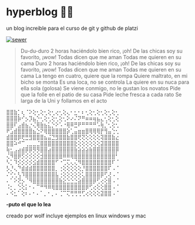 # hyperblog 💚💚
un blog increible para el curso de git y github de platzi

[![sewer](https://i.imgur.com/y3Vq9uq.jpeg "sewer")](https://i.imgur.com/y3Vq9uq.jpeg "sewer")

>Du-du-duro 2 horas haciéndolo bien rico, ¡oh!
De las chicas soy su favorito, ¡wow!
Todas dicen que me aman
Todas me quieren en su cama
Duro 2 horas haciéndolo bien rico, ¡oh!
De las chicas soy su favorito, ¡wow!
Todas dicen que me aman
Todas me quieren en su cama
La tengo en cuatro, quiere que la rompa
Quiere maltrato, en mi bicho se monta
Es una loca, no se controla
La quiere en su nuca para ella sola (golosa)
Se viene conmigo, no le gustan los novatos
Pide que la folle en el patio de su casa
Pide leche fresca a cada rato
Se larga de la Uni y follamos en el acto

⣿⣿⣷⡁⢆⠈⠕⢕⢂⢕⢂⢕⢂⢔⢂⢕⢄⠂⣂⠂⠆⢂⢕⢂⢕⢂⢕⢂⢕⢂
⣿⣿⣿⡷⠊⡢⡹⣦⡑⢂⢕⢂⢕⢂⢕⢂⠕⠔⠌⠝⠛⠶⠶⢶⣦⣄⢂⢕⢂⢕
⣿⣿⠏⣠⣾⣦⡐⢌⢿⣷⣦⣅⡑⠕⠡⠐⢿⠿⣛⠟⠛⠛⠛⠛⠡⢷⡈⢂⢕⢂
⠟⣡⣾⣿⣿⣿⣿⣦⣑⠝⢿⣿⣿⣿⣿⣿⡵⢁⣤⣶⣶⣿⢿⢿⢿⡟⢻⣤⢑⢂
⣾⣿⣿⡿⢟⣛⣻⣿⣿⣿⣦⣬⣙⣻⣿⣿⣷⣿⣿⢟⢝⢕⢕⢕⢕⢽⣿⣿⣷⣔
⣿⣿⠵⠚⠉⢀⣀⣀⣈⣿⣿⣿⣿⣿⣿⣿⣿⣿⣗⢕⢕⢕⢕⢕⢕⣽⣿⣿⣿⣿
⢷⣂⣠⣴⣾⡿⡿⡻⡻⣿⣿⣴⣿⣿⣿⣿⣿⣿⣷⣵⣵⣵⣷⣿⣿⣿⣿⣿⣿⡿
⢌⠻⣿⡿⡫⡪⡪⡪⡪⣺⣿⣿⣿⣿⣿⠿⠿⢿⣿⣿⣿⣿⣿⣿⣿⣿⣿⣿⣿⠃
⠣⡁⠹⡪⡪⡪⡪⣪⣾⣿⣿⣿⣿⠋⠐⢉⢍⢄⢌⠻⣿⣿⣿⣿⣿⣿⣿⣿⠏⠈
⡣⡘⢄⠙⣾⣾⣾⣿⣿⣿⣿⣿⣿⡀⢐⢕⢕⢕⢕⢕⡘⣿⣿⣿⣿⣿⣿⠏⠠⠈
⠌⢊⢂⢣⠹⣿⣿⣿⣿⣿⣿⣿⣿⣧⢐⢕⢕⢕⢕⢕⢅⣿⣿⣿⣿⡿⢋⢜⠠⠈
⠄⠁⠕⢝⡢⠈⠻⣿⣿⣿⣿⣿⣿⣿⣷⣕⣑⣑⣑⣵⣿⣿⣿⡿⢋⢔⢕⣿⠠⠈
⠨⡂⡀⢑⢕⡅⠂⠄⠉⠛⠻⠿⢿⣿⣿⣿⣿⣿⣿⣿⣿⡿⢋⢔⢕⢕⣿⣿⠠⠈
⠄⠪⣂⠁⢕⠆⠄⠂⠄⠁⡀⠂⡀⠄⢈⠉⢍⢛⢛⢛⢋⢔⢕⢕⢕⣽⣿⣿⠠⠈

**-puto el que lo lea**

creado por wolf
incluye ejemplos en linux windows y mac